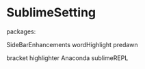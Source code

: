 # SublimeSetting

packages:

SideBarEnhancements
wordHighlight
predawn

bracket highlighter
Anaconda
sublimeREPL

